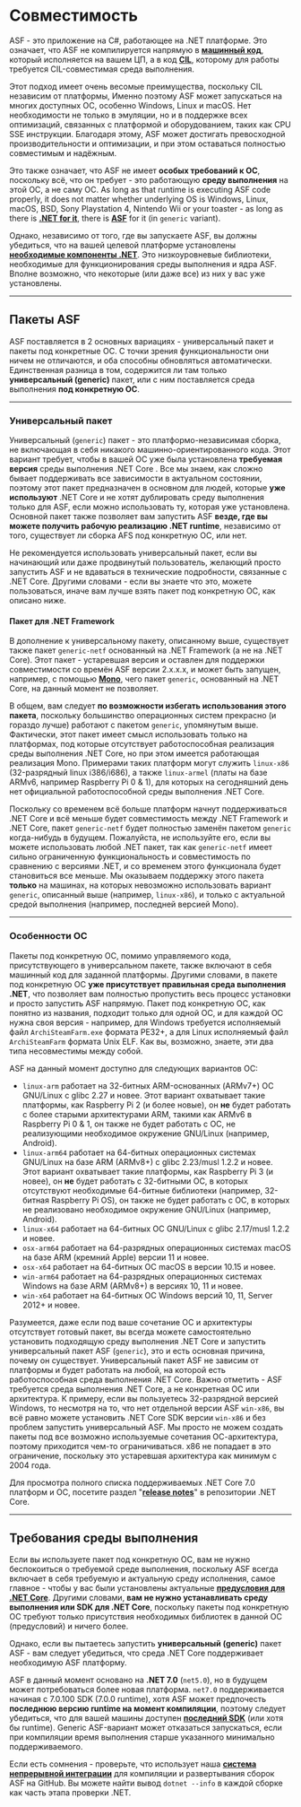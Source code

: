 # Совместимость

ASF - это приложение на C#, работающее на .NET платформе. Это означает, что ASF не компилируется напрямую в **[машинный код](https://ru.wikipedia.org/wiki/%D0%9C%D0%B0%D1%88%D0%B8%D0%BD%D0%BD%D1%8B%D0%B9_%D0%BA%D0%BE%D0%B4)**, который исполняется на вашем ЦП, а в код **[CIL](https://ru.wikipedia.org/wiki/Common_Intermediate_Language)**, которому для работы требуется CIL-совместимая среда выполнения.

Этот подход имеет очень весомые преимущества, поскольку CIL независим от платформы, Именно поэтому ASF может запускаться на многих доступных ОС, особенно Windows, Linux и macOS. Нет необходимости не только в эмуляции, но и в поддержке всех оптимизаций, связанных с платформой и оборудованием, таких как CPU SSE инструкции. Благодаря этому, ASF может достигать превосходной производительности и оптимизации, и при этом оставаться полностью совместимым и надёжным.

Это также означает, что ASF не имеет **особых требований к ОС**, поскольку всё, что он требует - это работающую **среду выполнения** на этой ОС, а не саму ОС. As long as that runtime is executing ASF code properly, it does not matter whether underlying OS is Windows, Linux, macOS, BSD, Sony Playstation 4, Nintendo Wii or your toaster - as long as there is **[.NET for it](https://dotnet.microsoft.com/download/dotnet)**, there is **[ASF](https://github.com/JustArchiNET/ArchiSteamFarm/releases/latest)** for it (in `generic` variant).

Однако, независимо от того, где вы запускаете ASF, вы должны убедиться, что на вашей целевой платформе установлены **[необходимые компоненты .NET](https://github.com/dotnet/core/blob/main/Documentation/prereqs.md)**. Это низкоуровневые библиотеки, необходимые для функционирования среды выполнения и ядра ASF. Вполне возможно, что некоторые (или даже все) из них у вас уже установлены.

---

## Пакеты ASF

ASF поставляется в 2 основных вариациях - универсальный пакет и пакеты под конкретные ОС. С точки зрения функциональности они ничем не отличаются, и оба способны обновляться автоматически. Единственная разница в том, содержится ли там только **универсальный (generic)** пакет, или с ним поставляется среда выполнения **под конкретную ОС**.

---

### Универсальный пакет

Универсальный (`generic`) пакет - это платформо-независимая сборка, не включающая в себя никакого машинно-ориентированного кода. Этот вариант требует, чтобы в вашей ОС уже была установлена **требуемая версия** среды выполнения .NET Core . Все мы знаем, как сложно бывает поддерживать все зависимости в актуальном состоянии, поэтому этот пакет предназначен в основном для людей, которые **уже используют** .NET Core и не хотят дублировать среду выполнения только для ASF, если можно использовать ту, которая уже установлена. Основной пакет также позволяет вам запустить ASF **везде, где вы можете получить рабочую реализацию .NET runtime**, независимо от того, существует ли сборка AFS под конкретную ОС, или нет.

Не рекомендуется использовать универсальный пакет, если вы начинающий или даже продвинутый пользователь, желающий просто запустить ASF и не вдаваться в технические подробности, связанные с .NET Core. Другими словами - если вы знаете что это, можете пользоваться, иначе вам лучше взять пакет под конкретную ОС, как описано ниже.

#### Пакет для .NET Framework

В дополнение к универсальному пакету, описанному выше, существует также пакет `generic-netf` основанный на .NET Framework (а не на .NET Core). Этот пакет - устаревшая версия и оставлен для поддержки совместимости со времён ASF версии 2.x.x.x, и может быть запущен, например, с помощью **[Mono](https://www.mono-project.com)**, чего пакет `generic`, основанный на .NET Core, на данный момент не позволяет.

В общем, вам следует **по возможности избегать использования этого пакета**, поскольку большинство операционных систем прекрасно (и гораздо лучше) работают с пакетом `generic`, упомянутым выше. Фактически, этот пакет имеет смысл использовать только на платформах, под которые отсутствует работоспособная реализация среды выполнения .NET Core, но при этом имеется работающая реализация Mono. Примерами таких платформ могут служить `linux-x86` (32-разрядный linux i386/i686), а также `linux-armel` (платы на базе ARMv6, например Raspberry Pi 0 & 1), для которых на сегодняшний день нет официальной работоспособной среды выполнения .NET Core.

Поскольку со временем всё больше платформ начнут поддерживаться .NET Core и всё меньше будет совместимость между .NET Framework и .NET Core, пакет `generic-netf` будет полностью заменён пакетом `generic` когда-нибудь в будущем. Пожалуйста, не используйте его, если вы можете использовать любой .NET пакет, так как `generic-netf` имеет сильно ограниченную функциональность и совместимость по сравнению с версиями .NET, и со временем этого функционала будет становиться все меньше. Мы оказываем поддержку этого пакета **только** на машинах, на которых невозможно использовать вариант `generic`, описанный выше (например, `linux-x86`), и только с актуальной средой выполнения (например, последней версией Mono).

---

### Особенности OC

Пакеты под конкретную ОС, помимо управляемого кода, присутствующего в универсальном пакете, также включают в себя машинный код для заданной платформы. Другими словами, в пакете под конкретную ОС **уже присутствует правильная среда выполнения .NET**, что позволяет вам полностью пропустить весь процесс установки и просто запустить ASF напрямую. Пакет под конкретную ОС, как понятно из названия, подходит только для одной ОС, и для каждой ОС нужна своя версия - например, для Windows требуется исполняемый файл `ArchiSteamFarm.exe` формата PE32+, а для Linux исполняемый файл `ArchiSteamFarm` формата Unix ELF. Как вы, возможно, знаете, эти два типа несовместимы между собой.

ASF на данный момент доступно для следующих вариантов ОС:

- `linux-arm` работает на 32-битных ARM-основанных (ARMv7+) ОС GNU/Linux с glibc 2.27 и новее. Этот вариант охватывает такие платформы, как Raspberry Pi 2 (и более новые), он **не** будет работать с более старыми архитектурами ARM, такими как ARMv6 в Raspberry Pi 0 & 1, он также не будет работать с ОС, не реализующими необходимое окружение GNU/Linux (например, Android).
- `linux-arm64` работает на 64-битных операционных системах GNU/Linux на базе ARM (ARMv8+) с glibc 2.23/musl 1.2.2 и новее. Этот вариант охватывает такие платформы, как Raspberry Pi 3 (и новее), он **не** будет работать с 32-битными ОС, в которых отсутствуют необходимые 64-битные библиотеки (например, 32-битная Raspberry Pi OS), он также не будет работать с ОС, в которых не реализовано необходимое окружение GNU/Linux (например, Android).
- `linux-x64` работает на 64-битных ОС GNU/Linux с glibc 2.17/musl 1.2.2 и новее.
- `osx-arm64` работает на 64-разрядных операционных системах macOS на базе ARM (кремний Apple) версии 11 и новее.
- `osx-x64` работает на 64-битных ОС macOS в версии 10.15 и новее.
- `win-arm64` работает на 64-разрядных операционных системах Windows на базе ARM (ARMv8+) в версиях 10, 11 и новее.
- `win-x64` работает на 64-битных ОС Windows версий 10, 11, Server 2012+ и новее.

Разумеется, даже если под ваше сочетание ОС и архитектуры отсутствует готовый пакет, вы всегда можете самостоятельно установить подходящую среду выполнения .NET Core и запустить универсальный пакет ASF (`generic`), это и есть основная причина, почему он существует. Универсальный пакет ASF не зависим от платформы и будет работать на любой, на которой есть работоспособная среда выполнения .NET Core. Важно отметить - ASF требуется среда выполнения .NET Core, а не конкретная ОС или архитектура. К примеру, если вы пользуетесь 32-разрядной версией Windows, то несмотря на то, что нет отдельной версии ASF `win-x86`, вы всё равно можете установить .NET Core SDK версии `win-x86` и без проблем запустить универсальный ASF. Мы просто не можем создать пакеты под все возможно используемые сочетания ОС-архитектура, поэтому приходится чем-то ограничиваться. x86 не попадает в это ограничение, поскольку это устаревшая архитектура как минимум с 2004 года.

Для просмотра полного списка поддерживаемых .NET Core 7.0 платформ и ОС, посетите раздел "**[release notes](https://github.com/dotnet/core/blob/main/release-notes/7.0/supported-os.md)**" в репозитории .NET Core.

---

## Требования среды выполнения

Если вы используете пакет под конкретную ОС, вам не нужно беспокоиться о требуемой среде выполнения, поскольку ASF всегда включает в себя требуемую и актуальную среду исполнения, самое главное - чтобы у вас были установлены актуальные **[предусловия для .NET Core](https://github.com/dotnet/core/blob/main/Documentation/prereqs.md)**. Другими словами, **вам не нужно устанавливать среду выполнения или SDK для .NET Core**, поскольку пакеты под конкретную ОС требуют только присутствия необходимых библиотек в данной ОС (предусловий) и ничего более.

Однако, если вы пытаетесь запустить **универсальный (generic)** пакет ASF - вам следует убедиться, что среда .NET Core поддерживает необходимую ASF платформу.

ASF в данный момент основано на **.NET 7.0** (`net5.0`), но в будущем может потребоваться более новая платформа. `net7.0` поддерживается начиная с 7.0.100 SDK (7.0.0 runtime), хотя ASF может предпочесть **последнюю версию runtime на момент компиляции**, поэтому следует убедиться, что для вашей машины доступен **[последний SDK](https://dotnet.microsoft.com/download)** (или хотя бы runtime). Generic ASF-вариант может отказаться запускаться, если при компиляции время выполнения старше указанного минимально поддерживаемого.

Если есть сомнения - проверьте, что использует наша **[система непрерывной интеграции](https://github.com/JustArchiNET/ArchiSteamFarm/actions/workflows/publish.yml?query=branch%3Amain)** для компиляции и развертывания сборок ASF на GitHub. Вы можете найти вывод `dotnet --info` в каждой сборке как часть этапа проверки .NET.